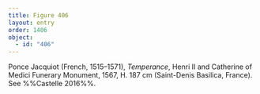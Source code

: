 ```yaml
---
title: Figure 406
layout: entry
order: 1406
object:
  - id: "406"
---
```


Ponce Jacquiot (French, 1515–1571), *Temperance*, Henri II and Catherine of Medici Funerary Monument, 1567, H. 187 cm (Saint-Denis Basilica, France). See %%Castelle 2016%%.
